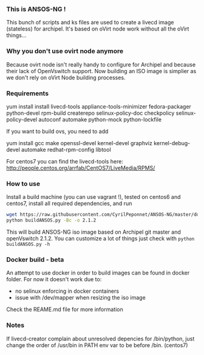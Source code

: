 ### This is ANSOS-NG !

This bunch of scripts and ks files are used to create a livecd image (stateless) for archipel. It's based on oVirt node work without all the oVirt things...

### Why you don't use ovirt node anymore

Because ovirt node isn't really handy to configure for Archipel and because their lack of OpenVswitch support. Now building an ISO image is simplier as we don't rely on oVirt Node building processes.

### Requirements
yum install install livecd-tools appliance-tools-minimizer fedora-packager python-devel rpm-build createrepo selinux-policy-doc checkpolicy selinux-policy-devel autoconf automake python-mock python-lockfile

If you want to build ovs, you need to add

yum install gcc make openssl-devel kernel-devel graphviz kernel-debug-devel automake redhat-rpm-config libtool

For centos7 you can find the livecd-tools here: http://people.centos.org/arrfab/CentOS7/LiveMedia/RPMS/

### How to use

Install a build machine (you can use vagrant !), tested on centos6 and centos7, install all required dependencies, and run 

```bash
wget https://raw.githubusercontent.com/CyrilPeponnet/ANSOS-NG/master/docker/buildANSOS.py
python buildANSOS.py -Bc -o 2.1.2
```

This will build ANSOS-NG iso image based on Archipel git master and openVswitch 2.1.2. You can customize a lot of things just check with `python buildANSOS.py -h`

### Docker build - beta
An attempt to use docker in order to build images can be found in docker folder. For now it doesn't work due to:
 - no selinux enforcing in docker containers
 - issue with /dev/mapper when resizing the iso image

Check the REAME.md file for more information


### Notes

If livecd-creator complain about unresolved depencies for /bin/python, just change the order of /usr/bin in PATH env var to be before /bin. (centos7)